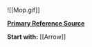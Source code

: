 ![[Mop.gif]]

[**Primary Reference Source**](https://www.youtube.com/watch?v=tnfz48vML94)

**Start with:**
[[Arrow]]